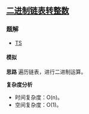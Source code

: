 ## [二进制链表转整数](https://leetcode-cn.com/problems/convert-binary-number-in-a-linked-list-to-integer/)
### 题解
+ [TS](../../ts/1408/1290.ts)

#### 模拟
**思路**
遍历链表，进行二进制运算。

**复杂度分析**
+ 时间复杂度：O(n)。
+ 空间复杂度：O(1)。